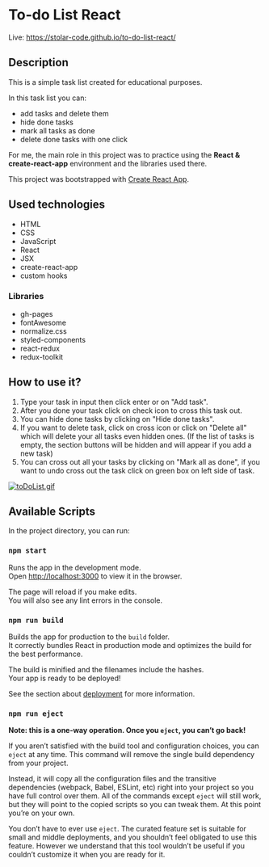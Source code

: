 # To-do List React

Live: https://stolar-code.github.io/to-do-list-react/
## Description
This is a simple task list created for educational purposes.<br>

In this task list you can:
- add tasks and delete them
- hide done tasks
- mark all tasks as done
- delete done tasks with one click

For me, the main role in this project was to practice using the **React & create-react-app** environment and the libraries used there. 

This project was bootstrapped with [Create React App](https://github.com/facebook/create-react-app).

##  Used technologies
 - HTML
 - CSS
 - JavaScript
 - React
 - JSX
 - create-react-app
 - custom hooks
 
### Libraries
 - gh-pages
 - fontAwesome
 - normalize.css
 - styled-components
 - react-redux
 - redux-toolkit

## How to use it?
 1. Type your task in input then click enter or on "Add task".
 2. After you done your task click on check icon to cross this task out.
 3. You can hide done tasks by clicking on "Hide done tasks".
 4. If you want to delete task, click on cross icon or click on "Delete all" which will delete your all tasks even hidden ones. 
 (If the list of tasks is empty, the section buttons will be hidden and will appear if you add a new task)
 5. You can cross out all your tasks by clicking on "Mark all as done", if you want to undo cross out the task click on green box on left side of task.
 
[![toDoList.gif](https://i.postimg.cc/1Xd49dkg/toDoList.gif)](https://postimg.cc/9wGcbLFV)

## Available Scripts

In the project directory, you can run:

### `npm start`

Runs the app in the development mode.\
Open [http://localhost:3000](http://localhost:3000) to view it in the browser.

The page will reload if you make edits.\
You will also see any lint errors in the console.

### `npm run build`

Builds the app for production to the `build` folder.\
It correctly bundles React in production mode and optimizes the build for the best performance.

The build is minified and the filenames include the hashes.\
Your app is ready to be deployed!

See the section about [deployment](https://facebook.github.io/create-react-app/docs/deployment) for more information.

### `npm run eject`

**Note: this is a one-way operation. Once you `eject`, you can’t go back!**

If you aren’t satisfied with the build tool and configuration choices, you can `eject` at any time. This command will remove the single build dependency from your project.

Instead, it will copy all the configuration files and the transitive dependencies (webpack, Babel, ESLint, etc) right into your project so you have full control over them. All of the commands except `eject` will still work, but they will point to the copied scripts so you can tweak them. At this point you’re on your own.

You don’t have to ever use `eject`. The curated feature set is suitable for small and middle deployments, and you shouldn’t feel obligated to use this feature. However we understand that this tool wouldn’t be useful if you couldn’t customize it when you are ready for it.
